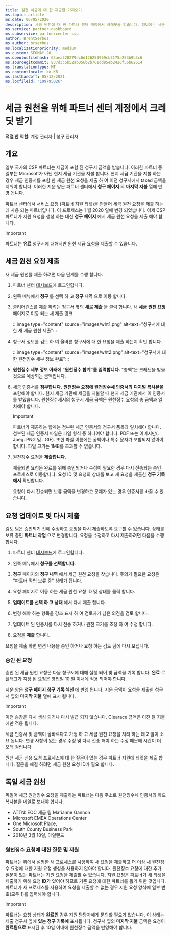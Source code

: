 ```yaml
---
title: 원천 세금에 대 한 제공한 가져오기
ms.topic: article
ms.date: 06/05/2020
description: 세금 원천에 대 한 파트너 센터 계정에서 크레딧을 받습니다. 정보에는 세금 원천 요청을 제출 하는 단계가 포함 됩니다.
ms.service: partner-dashboard
ms.subservice: partnercenter-csp
author: BrentSerbus
ms.author: brserbus
ms.localizationpriority: medium
ms.custom: SEOMAY.20
ms.openlocfilehash: 63aea520279dc6d126253969cb3175a253b9b3c6
ms.sourcegitcommit: 837d3c5b52ab056b2b761cd85eb2426f56b62614
ms.translationtype: MT
ms.contentlocale: ko-KR
ms.lasthandoff: 05/12/2021
ms.locfileid: "109795026"
---
```

# <a name="receive-credit-on-your-partner-center-account-for-tax-withholding"></a>세금 원천을 위해 파트너 센터 계정에서 크레딧 받기

**적절 한 역할**: 계정 관리자 | 청구 관리자

## <a name="overview"></a>개요

일부 국가의 CSP 파트너는 세금이 포함 된 청구서 금액을 받습니다. 이러한 파트너 중 일부는 Microsoft가 아닌 현지 세금 기관을 지불 합니다. 현지 세금 기관을 지불 하는 경우 세금 인증서를 포함 한 세금 원천 요청을 제출 하 여 이전 청구서에서 taxed 금액을 지워야 합니다. 이러한 지운 양은 파트너 센터에서 **청구 페이지** 의 **마지막 지불** 열에 반영 됩니다.

파트너 센터에서 서비스 요청 (파트너 지원 티켓)을 만들어 세금 원천 요청을 제출 하는 데 사용 되는 파트너입니다. 이 프로세스는 1 월 2020 일에 변경 되었습니다. 이제 CSP 파트너가 지원 요청을 생성 하는 대신 **청구 페이지** 에서 세금 원천 요청을 제출 해야 합니다.

> [!IMPORTANT]
> 파트너는 **유료** 청구서에 대해서만 원천 세금 요청을 제출할 수 있습니다.

## <a name="submit-a-tax-withholding-request"></a>세금 원천 요청 제출

새 세금 원천를 제출 하려면 다음 단계를 수행 합니다.

1. 파트너 센터 [대시보드](https://partner.microsoft.com/dashboard/home)에 로그인합니다.

2. 왼쪽 메뉴에서 **청구** 를 선택 하 고 **청구 내역** 으로 이동 합니다.

3. 클리어런스를 제출 하려는 청구서 옆의 **새로 제출** 을 클릭 합니다. 새 **세금 원천 요청** 페이지로 이동 되는 새 제출 링크

   :::image type="content" source="images/wht1.png" alt-text="청구서에 대 한 새 세금 원천 제출":::

4. 청구서 정보를 검토 하 여 올바른 청구서에 대 한 요청을 제출 하는지 확인 합니다.

   :::image type="content" source="images/wht2.png" alt-text="청구서에 대한 원천징수 세부 정보 완료":::

5. **원천징수 세부 정보 아래에 "원천징수 합계"를 입력합니다.** "총액"은 크레딧을 받을 것으로 예상되는 금액입니다.

6. 세금 인증서를 **첨부합니다.** **원천징수 요청에 원천징수세 인증서의** **디지털 복사본을** 포함해야 합니다. 현지 세금 기관에 세금을 지불할 때 현지 세금 기관에서 이 인증서를 받았습니다. 원천징수세서의 청구서 세금 금액은 원천징수 요청의 총 금액과 일치해야 합니다.

   > [!IMPORTANT]
   > 파트너가 제공하는 합계는 첨부된 세금 인증서의 청구서 품목과 일치해야 합니다. 첨부된 세금 인증서 파일은 파일 형식 중 하나여야 합니다. PDF 또는 이미지만(. Jpeg. PNG 및 . GIF). 또한 파일 이름에는 공백이나 특수 문자가 포함되지 않아야 합니다. 파일 크기는 1MB를 초과할 수 없습니다.

7. 원천징수 요청을 **제출합니다.**

   제출되면 요청은 완료를 위해 승인되거나 수정이 필요한 경우 다시 전송되는 승인 프로세스로 이동합니다. 요청 ID 및 요청의 상태를 보고 새 요청을 제출한 **청구 기록에서** 확인합니다.

   요청이 다시 전송되면 보류 금액을 변경하고 문제가 있는 경우 인증서를 바꿀 수 있습니다.

## <a name="update-request-and-resubmit"></a>요청 업데이트 및 다시 제출

검토 팀은 승인되기 전에 수정하고 요청을 다시 제출하도록 요구할 수 있습니다. 상태를 보류 중인 **파트너 작업** 으로 변경합니다. 요청을 수정하고 다시 제출하려면 다음을 수행합니다.

1. 파트너 센터 [대시보드](https://partner.microsoft.com/dashboard/home)에 로그인합니다.

2. 왼쪽 메뉴에서 **청구를 선택합니다.**

3. **청구** 페이지의 **청구 내역** 에서 세금 원천 요청을 찾습니다. 주의가 필요한 요청은 "파트너 작업 보류 중" 상태가 됩니다.

4. 요청 페이지로 이동 하는 세금 원천 요청 ID 및 상태를 클릭 합니다.

5. **업데이트를 선택 하 고** **상태** 에서 다시 제출 합니다.

6. 변경 해야 하는 항목을 강조 표시 하 여 검토자가 남은 의견을 검토 합니다.

7. 업데이트 된 인증서를 다시 전송 하거나 원천 크기를 조정 하 여 수정 합니다.

8. 요청을 **제출** 합니다.

요청을 제출 하면 변경 내용을 승인 하거나 요청 하는 검토 팀에 다시 보냅니다.

### <a name="approved-requests"></a>승인 된 요청

승인 된 세금 원천 요청은 다음 청구서에 대해 실행 되어 빚 금액을 기록 합니다. **완료** 로 플래그가 지정 된 요청은 영업일 10 일 이내에 적용 되어야 합니다. 

지운 양은 **청구 페이지 청구 기록 섹션** 에 반영 됩니다. 지운 금액이 요청을 제출한 청구서 옆의 **마지막 지불** 열에 표시 됩니다.

   > [!IMPORTANT]
   > 이전 송장은 다시 생성 되거나 다시 발급 되지 않습니다. Clearace 금액은 이전 달 지불에만 적용 됩니다.

세금 인증서 및 금액이 올바르다고 가정 하 고 세금 원천 요청을 처리 하는 데 2 일이 소요 됩니다. 변경 사항이 있는 경우 수정 및 다시 전송 해야 하는 수정 때문에 시간이 더 오래 걸립니다.

원천 세금 신용 요청 프로세스에 대 한 질문이 있는 경우 파트너 지원에 티켓을 제출 합니다. 질문을 해결 하려면 세금 원천 요청 ID가 필요 합니다.

## <a name="german-tax-withholding"></a>독일 세금 원천

독일어 세금 원천징수 요청을 제출하는 파트너는 다음 주소로 원천징수세 인증서의 하드 복사본을 메일로 보내야 합니다.

- ATTN: EOC 세금 팀 Marianne Gannon
- Microsoft EMEA Operations Center
- One Microsoft Place,
- South County Business Park
- 2018년 3월 18일, 아일랜드

### <a name="questions-and-assistance-for-tax-withholding-requests"></a>원천징수 요청에 대한 질문 및 지원

파트너는 위에서 설명한 새 프로세스를 사용하여 새 요청을 제출하고 더 이상 새 원천징수 요청에 대한 지원 요청 생성을 사용하지 않아야 합니다. 원천징수 요청에 대한 추가 질문이 있는 파트너는 지원 요청을 제출할 수 [있습니다.](https://partner.microsoft.com/dashboard/support/csp/servicerequests/create?stage=2&topicid=9227afa6-babf-3917-acee-67db7860f5ed) 지원 요청은 파트너가 새 티켓을 제출하기 위해 요청 **ID가** 있어야 하므로 기존 요청에 대한 파트너를 돕기 위한 것입니다. 파트너가 새 프로세스를 사용하여 요청을 제출할 수 없는 경우 지원 요청 양식에 일부 번호(모두 1)를 입력해야 합니다. 

   > [!IMPORTANT]
   > 파트너는 요청 상태가 **완료인** 경우 지원 담당자에게 문의할 필요가 없습니다. 이 상태는 제출 청구서 옆에 **있는 청구 기록에** 표시됩니다. 청구서 옆의 **마지막 지불** 금액은 요청이 **완료됨으로** 표시된 후 10일 이내에 원천징수 금액을 반영해야 합니다.
